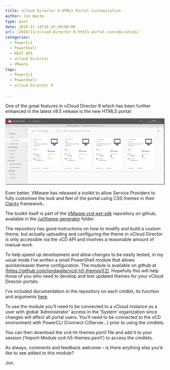 ```yaml
---
title: vCloud Director 9 HTML5 Portal Customization
author: Jon Waite
type: post
date: 2018-11-14T20:26:30+00:00
url: /2018/11/vcloud-director-9-html5-portal-customization/
categories:
  - PowerCLI
  - PowerShell
  - REST API
  - vCloud Director
  - VMware
tags:
  - PowerCLI
  - PowerShell
  - vCloud Director 9

---
```

One of the great features in vCloud Director 9 which has been further enhanced in the latest v9.5 release is the new HTML5 portal:

![](image_thumb.png)

Even better, VMware has released a toolkit to allow Service Providers to fully customise the look and feel of the portal using CSS themes in their <a href="https://github.com/vmware/clarity" target="_blank" rel="noopener">Clarity</a> framework..

The toolkit itself is part of the <a href="https://github.com/vmware/vcd-ext-sdk" target="_blank" rel="noopener">VMware vcd-ext-sdk</a> repository on github, available in the <a href="https://github.com/vmware/vcd-ext-sdk/tree/master/ui/theme-generator" target="_blank" rel="noopener">/ui/theme-generator</a> folder.

The repository has good instructions on how to modify and build a custom theme, but actually uploading and configuring the theme in vCloud Director is only accessible via the vCD API and involves a reasonable amount of manual work.

To help speed up development and allow changes to be easily tested, in my usual mode I’ve written a small PowerShell module that allows quicker/easier theme configuration. The module is available on github at [https://github.com/jondwaite/vcd-h5-themes][2]. Hopefully this will help those of you who need to develop and test updated themes for your vCloud Director portals.

I’ve included documentation in the repository on each cmdlet, its function and arguments <a href="https://github.com/jondwaite/vcd-h5-themes/blob/master/README.md" target="_blank" rel="noopener">here</a>.

To use the module you’ll need to be connected to a vCloud instance as a user with global ‘Administrator’ access in the ‘System’ organization since changes will affect all portal users. You’ll need to be connected to the vCD environment with PowerCLI (Connect-CIServer…) prior to using the cmdlets.

You can then download the vcd-ht-themes.psm1 file and add it to your session (‘Import-Module vcd-h5-themes.psm1’) to access the cmdlets.

As always, comments and feedback welcome – is there anything else you’d like to see added to this module?

Jon.

 [1]: https://kiwicloud.ninja/wp-content/uploads/2018/11/image.png
 [2]: https://github.com/jondwaite/vcd-h5-themes "https://github.com/jondwaite/vcd-h5-themes"